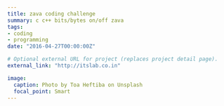 ```yaml
---
title: zava coding challenge
summary: c c++ bits/bytes on/off zava
tags:
- coding
- programming
date: "2016-04-27T00:00:00Z"

# Optional external URL for project (replaces project detail page).
external_link: "http://itslab.co.in"

image:
  caption: Photo by Toa Heftiba on Unsplash
  focal_point: Smart
---
```

